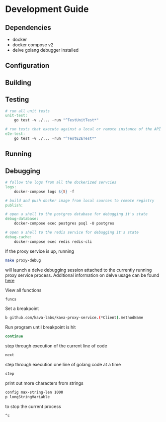 # Development Guide

## Dependencies

- docker
- docker compose v2
- delve golang debugger installed

## Configuration

## Building

## Testing

```Makefile
# run all unit tests
unit-test:
	go test -v ./... -run "^TestUnitTest*"

# run tests that execute against a local or remote instance of the API
e2e-test:
	go test -v ./... -run "^TestE2ETest*"
```

## Running

## Debugging

```Makefile
# follow the logs from all the dockerized servcies
logs:
	docker-compose logs ${S} -f

# build and push docker image from local sources to remote registry
publish:

# open a shell to the postgres database for debugging it's state
debug-database:
	docker-compose exec postgres psql -U postgres

# open a shell to the redis service for debugging it's state
debug-cache:
	docker-compose exec redis redis-cli
```


If the proxy service is up, running

```bash
make proxy-debug
```

will launch a delve debugging session attached to the currently running proxy service process. Additional information on delve usage can be found [here](https://github.com/go-delve/delve/blob/master/Documentation/usage/dlv_attach.md)

View all functions

```bash
funcs
```

Set a breakpoint

```bash
b github.com/kava-labs/kava-proxy-service.(*Client).methodName
```

Run program until breakpoint is hit

```bash
continue
```

step through execution of the current line of code

```bash
next
```

step through execution one line of golang code at a time

```bash
step
```

print out more characters from strings

```bash
config max-string-len 1000
p longStringVariable
```

to stop the current process

```bash
^c
```
